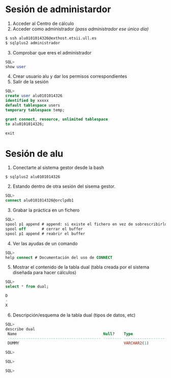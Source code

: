 # Sesión de administardor
1) Acceder al Centro de cálculo
2) Acceder como administrador *(pass administrador ese único día)*
 
```bash
$ ssh alu0101014326@exthost.etsii.ull.es
$ sqlplus2 administrador 
```
3) Comprobar que eres el administrador
```sql
SQL> 
show user
```
4) Crear usuario alu y dar los permisos correspondientes
5) Salir de la sesión
```sql
SQL> 
create user alu0101014326 
identified by xxxxx
default tablespace users
temporary tablespace temp;

grant connect, resource, unlimited tablespace
to alu0101014326; 

exit
```

# Sesión de alu 
1) Conectarte al sistema gestor desde la bash
```
$ sqlplus2 alu0101014326
```
2) Estando dentro de otra sesión del sisema gestor.
```sql
SQL>
connect alu0101014326@orclpdb1
```

3) Grabar la práctica en un fichero
```sql
SQL>
spool p1 append # append: si existe el fichero en vez de sobrescribirlo lo añade por el final.
spool off       # cerrar el buffer
spool p1 append # reabrir el buffer
```

4) Ver las ayudas de un comando
```sql
SQL>
help connect # Documentación del uso de CONNECT
```

5) Mostrar el contenido de la tabla dual (tabla creada por el sistema diseñada para hacer cálculos)
```sql
SQL> 
select * from dual;

D
-
X
```
6) Descripción/esquema de la tabla dual (tipos de datos, etc)

```sql
SQL>
describe dual
 Name                                      Null?    Type
 ----------------------------------------- -------- ----------------------------
 DUMMY                                              VARCHAR2(1)
```

```sql
SQL>

```

```sql
SQL>

```

```sql
SQL>

```
